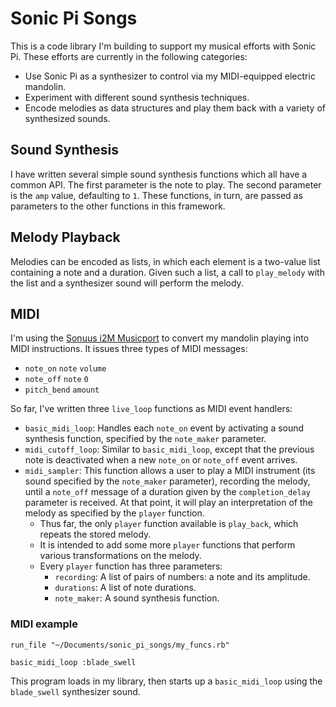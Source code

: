# Sonic Pi Songs

This is a code library I'm building to support my musical efforts with Sonic
Pi. These efforts are currently in the following categories:
* Use Sonic Pi as a synthesizer to control via my MIDI-equipped electric mandolin.
* Experiment with different sound synthesis techniques.
* Encode melodies as data structures and play them back with a variety of
  synthesized sounds.

## Sound Synthesis

I have written several simple sound synthesis functions which all have a
common API. The first parameter is the note to play. The second parameter
is the `amp` value, defaulting to `1`. These functions, in turn, are passed
as parameters to the other functions in this framework.

## Melody Playback

Melodies can be encoded as lists, in which each element is a two-value list
containing a note and a duration. Given such a list, a call to `play_melody`
with the list and a synthesizer sound will perform the melody.

## MIDI

I'm using the [Sonuus i2M Musicport](https://www.sonuus.com/products_i2m_mp.html) to convert my mandolin playing into MIDI instructions. It issues three types of MIDI messages:
* `note_on` `note` `volume`
* `note_off` `note` `0`
* `pitch_bend` `amount`

So far, I've written three `live_loop` functions as MIDI event handlers:
* `basic_midi_loop`: Handles each `note_on` event by activating a sound
synthesis function, specified by the `note_maker` parameter.
* `midi_cutoff_loop`: Similar to `basic_midi_loop`, except that the previous
note is deactivated when a new `note_on` or `note_off` event arrives.
* `midi_sampler`: This function allows a user to play a MIDI instrument
(its sound specified by the `note_maker` parameter),
recording the melody, until a `note_off` message of a duration given by the
`completion_delay` parameter is received. At that point, it will play an
interpretation of the melody as specified by the `player` function.
  * Thus far, the only `player` function available is `play_back`, which
    repeats the stored melody.
  * It is intended to add some more `player` functions that perform various
    transformations on the melody.
  * Every `player` function has three parameters:
    * `recording`: A list of pairs of numbers: a note and its amplitude.
    * `durations`: A list of note durations.
    * `note_maker`: A sound synthesis function.

### MIDI example

```
run_file "~/Documents/sonic_pi_songs/my_funcs.rb"

basic_midi_loop :blade_swell
```

This program loads in my library, then starts up a `basic_midi_loop` using
the `blade_swell` synthesizer sound.
